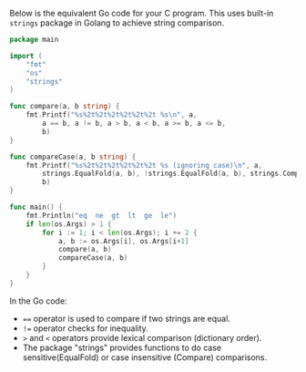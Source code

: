 Below is the equivalent Go code for your C program. This uses built-in `strings` package in Golang to achieve string comparison. 

```Go
package main

import (
	"fmt"
	"os"
	"strings"
)

func compare(a, b string) {
	fmt.Printf("%s%2t%2t%2t%2t%2t%2t %s\n", a,
		a == b, a != b, a > b, a < b, a >= b, a <= b,
		b)
}

func compareCase(a, b string) {
	fmt.Printf("%s%2t%2t%2t%2t%2t%2t %s (ignoring case)\n", a,
		strings.EqualFold(a, b), !strings.EqualFold(a, b), strings.Compare(b, a) < 0, strings.Compare(a, b) > 0, strings.Compare(b, a) <= 0, strings.Compare(a, b) >= 0,
		b)
}

func main() {
	fmt.Println("eq  ne  gt  lt  ge  le")
	if len(os.Args) > 1 {
		for i := 1; i < len(os.Args); i += 2 {
			a, b := os.Args[i], os.Args[i+1]
			compare(a, b)
			compareCase(a, b)
		}
	}
}
```
In the Go code: 
- `==` operator is used to compare if two strings are equal.
- `!=` operator checks for inequality.
- `>` and `<` operators provide lexical comparison (dictionary order).
- The package "strings" provides functions to do case sensitive(EqualFold) or case insensitive (Compare) comparisons.

